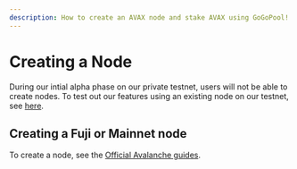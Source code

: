 ```yaml
---
description: How to create an AVAX node and stake AVAX using GoGoPool!
---
```


# Creating a Node

During our intial alpha phase on our private testnet, users will not be able to create nodes. To test out our features using an existing node on our testnet, see [here](../staking-with-gogopool/on-the-multisig-labs-testnet.md).

## Creating a Fuji or Mainnet node

To create a node, see the [Official Avalanche guides](https://docs.avax.network/nodes).
